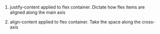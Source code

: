   1. justify-content applied to flex container.  Dictate how flex items are aligned along the main axis

  2. align-content applied to flex container.  Take the space along the cross-axis
